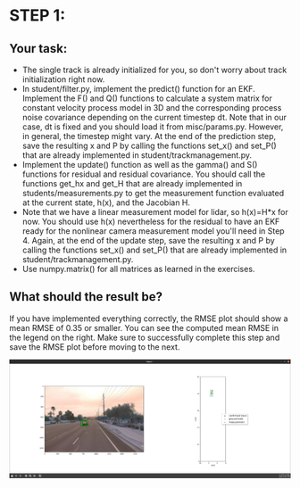 # STEP 1:
## Your task:<br />
- The single track is already initialized for you, so don't worry about track initialization right now.<br />
- In student/filter.py, implement the predict() function for an EKF. Implement the F() and Q() functions to calculate a system matrix for constant velocity process model in 3D and the corresponding process noise covariance depending on the current timestep dt. Note that in our case, dt is fixed and you should load it from misc/params.py. However, in general, the timestep might vary. At the end of the prediction step, save the resulting x and P by calling the functions set_x() and set_P() that are already implemented in student/trackmanagement.py.<br />
- Implement the update() function as well as the gamma() and S() functions for residual and residual covariance. You should call the functions get_hx and get_H that are already implemented in students/measurements.py to get the measurement function evaluated at the current state, h(x), and the Jacobian H.<br />
- Note that we have a linear measurement model for lidar, so h(x)=H*x for now. You should use h(x) nevertheless for the residual to have an EKF ready for the nonlinear camera measurement model you'll need in Step 4. Again, at the end of the update step, save the resulting x and P by calling the functions set_x() and set_P() that are already implemented in student/trackmanagement.py.<br />
- Use numpy.matrix() for all matrices as learned in the exercises.<br />

## What should the result be?<br />
If you have implemented everything correctly, the RMSE plot should show a mean RMSE of 0.35 or smaller. You can see the computed mean RMSE in the legend on the right. Make sure to successfully complete this step and save the RMSE plot before moving to the next.<br />

![alt text](https://github.com/HomeBrain-ARG/SDCE_End_Project_Sensor_Fusion_and_Object_Tracking/blob/main/01_Results/20221102_Step-1_Image-Tracks.png)



